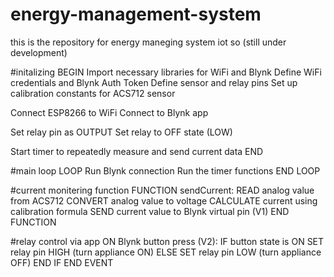 # energy-management-system
this is the repository for energy maneging system iot so (still under development)


#initalizing
BEGIN
  Import necessary libraries for WiFi and Blynk
  Define WiFi credentials and Blynk Auth Token
  Define sensor and relay pins
  Set up calibration constants for ACS712 sensor

  Connect ESP8266 to WiFi
  Connect to Blynk app

  Set relay pin as OUTPUT
  Set relay to OFF state (LOW)

  Start timer to repeatedly measure and send current data
END

 #main loop
LOOP
  Run Blynk connection
  Run the timer functions
END LOOP

 #current monitering function
FUNCTION sendCurrent:
  READ analog value from ACS712
  CONVERT analog value to voltage
  CALCULATE current using calibration formula
  SEND current value to Blynk virtual pin (V1)
END FUNCTION

#relay control via app
ON Blynk button press (V2):
  IF button state is ON
    SET relay pin HIGH (turn appliance ON)
  ELSE
    SET relay pin LOW (turn appliance OFF)
  END IF
END EVENT
